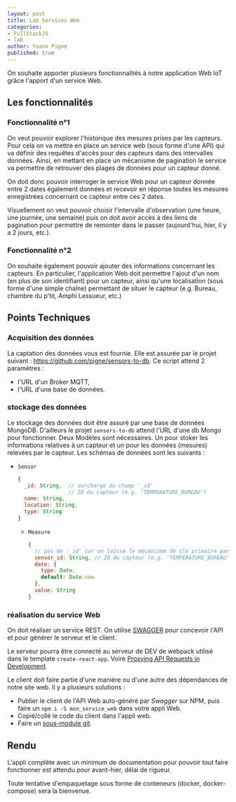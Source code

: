 ```yaml
---
layout: post
title: Lab Services Web
categories:
- FullStackJS
- lab
author: Yoann Pigné
published: true
---
```



On souhaite apporter plusieurs fonctionnalités à notre application Web IoT grâce l'apport d'un service Web.

## Les fonctionnalités

### Fonctionnalité n°1

On veut pouvoir explorer l'historique des mesures prises par les capteurs. Pour cela on va mettre en place un service web (sous forme d'une API) qui va définir des requêtes d'accès pour des capteurs dans des intervalles données. Ainsi, en mettant en place un mécanisme de pagination le service va permettre de retrouver des plages de données pour un capteur donné.

On doit donc pouvoir interroger le service Web pour un capteur donnée entre 2 dates également données et recevoir en réponse toutes les mesures enregistrées concernant ce capteur entre ces 2 dates.

Visuellement on veut pouvoir choisir l'intervalle d'observation (une heure, une journée, une semaine) puis on doit avoir accès à des liens de pagination pour permettre de remonter dans le passer (aujourd'hui, hier, il y a 2 jours, etc.).

### Fonctionnalité n°2

On souhaite également pouvoir ajouter des informations concernant les capteurs. En particulier, l'application Web doit permettre l'ajout d'un nom (en plus de son identifiant) pour un capteur, ainsi qu'une localisation (sous forme d'une simple chaîne) permettant de situer le capteur (e.g. Bureau, chambre du p'tit, Amphi Lessueur, etc.)

## Points Techniques

### Acquisition des données

La captation des données vous est fournie. Elle est assurée par le projet suivant : <https://github.com/pigne/sensors-to-db>. Ce script attend 2 paramètres :

- l'URL d'un Broker MQTT,
- l'URL d'une base de données.

### stockage des données

Le stockage des données doit être assuré par une base de données MongoDB. D'ailleurs le projet `sensors-to-db` attend l'URL d'une db Mongo pour fonctionner. Deux Modèles sont nécessaires. Un pour stoker les informations relatives à un capteur et un pour les données (mesures) relevées par le capteur. Les schémas de données sont les suivants :

- `Sensor`

  ```js
  {
    _id: String,  // surcharge du champ '_id'
                  // ID du capteur (e.g. 'TEMPERATURE_BUREAU')
    name: String,
    location: String,
    type: String
  }
  ```

  - `Measure`

    ```js
    {
      // pas de '_id' car on laisse le mécanisme de clé primaire par défaut
      sensor_id: String, // ID du capteur (e.g. 'TEMPERATURE_BUREAU')
      date: {
        type: Date,
        default: Date.now
      },
      value: String
    }
    ```

### réalisation du service Web

On doit réaliser un service REST. On utilise [SWAGGER](http://editor.swagger.io/#/) pour concevoir l'API et pour générer le serveur et le client.

Le serveur pourra être connecté au serveur de DEV de webpack utilisé dans le template `create-react-app`. Voire [Proxying API Requests in Development](https://github.com/facebookincubator/create-react-app/blob/master/packages/react-scripts/template/README.md#proxying-api-requests-in-development)

Le client doit faire partie d'une manière ou d'une autre des dépendances de notre site web. Il y a plusieurs solutions :

- Publier le client de l'API Web auto-généré par *Swagger* sur NPM, puis faire un `npm i -S mon_service_web` dans votre appli Web.
- Copié/collé le code du client dans l'appli web.
- Faire un [sous-module git](https://git-scm.com/book/fr/v2/Utilitaires-Git-Sous-modules).


## Rendu

L'appli complète avec un minimum de documentation pour pouvoir tout faire fonctionner est attendu pour avant-hier, délai de rigueur.

Toute tentative d'empaquetage sous forme de conteneurs (docker, docker-compose) sera la bienvenue.
